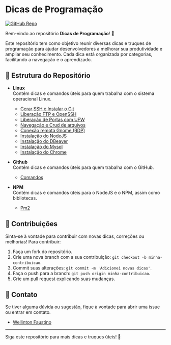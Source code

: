 # Dicas de Programação

[![GitHub Repo](https://img.shields.io/github/stars/wellintonfaustino/Dicas?style=social)](https://github.com/wellintonfaustino/Dicas)

Bem-vindo ao repositório **Dicas de Programação**! 🎉

Este repositório tem como objetivo reunir diversas dicas e truques de programação para ajudar desenvolvedores a melhorar sua produtividade e ampliar seu conhecimento. Cada dica está organizada por categorias, facilitando a navegação e o aprendizado.

## 📂 Estrutura do Repositório

- **Linux**  
  Contém dicas e comandos úteis para quem trabalha com o sistema operacional Linux.

  - [Gerar SSH e Instalar o Git](Linux/GerarSSHInstalarGithub.md)
  - [Liberação FTP e OpenSSH](Linux/FTPOpenSSH.md)
  - [Liberação de Portas com UFW](Linux/PortasComUFW.md)
  - [Navegação e Crud de arquivos](Linux/NavegacaoLinux.md)
  - [Conexão remota Gnome (RDP)](Linux/ConexaoRemotaRDP.md)
  - [Instalação do NodeJS](Linux/InstalarNodeJS.md)
  - [Instalação do DBeaver](Linux/Dbeaver.md)
  - [Instalação do Mysql](Linux/Mysql.md)
  - [Instalação do Chrome](Linux/InstalarChrome.md)

- **Github**  
  Contém dicas e comandos úteis para quem trabalha com o GitHub.

  - [Comandos](Github/Comandos.md)

- **NPM**  
  Contém dicas e comandos úteis para o NodeJS e o NPM, assim como bibliotecas.
  - [Pm2](NodeJS/PM2.md)

## 📝 Contribuições

Sinta-se à vontade para contribuir com novas dicas, correções ou melhorias! Para contribuir:

1. Faça um fork do repositório.
2. Crie uma nova branch com a sua contribuição: `git checkout -b minha-contribuicao`.
3. Commit suas alterações: `git commit -m 'Adicionei novas dicas'`.
4. Faça o push para a branch: `git push origin minha-contribuicao`.
5. Crie um pull request explicando suas mudanças.

## 📧 Contato

Se tiver alguma dúvida ou sugestão, fique à vontade para abrir uma issue ou entrar em contato.

- [Wellinton Faustino](https://github.com/wellintonfaustino)

---

Siga este repositório para mais dicas e truques úteis! 🚀
